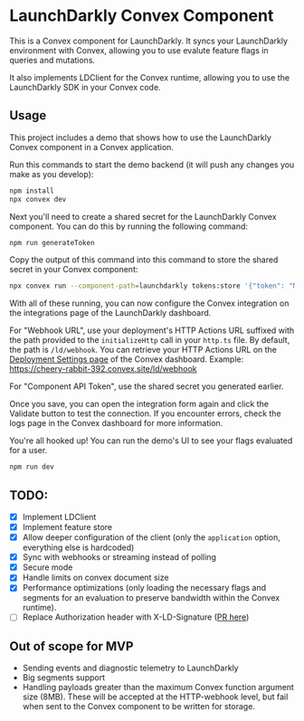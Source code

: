 # LaunchDarkly Convex Component

This is a Convex component for LaunchDarkly. It syncs your LaunchDarkly environment with Convex, allowing you to use evalute feature flags in queries and mutations.

It also implements LDClient for the Convex runtime, allowing you to use the LaunchDarkly SDK in your Convex code.

## Usage

This project includes a demo that shows how to use the LaunchDarkly Convex component in a Convex application.

Run this commands to start the demo backend (it will push any changes you make as you develop):

```bash
npm install
npx convex dev
```

Next you'll need to create a shared secret for the LaunchDarkly Convex component. You can do this by running the following command:

```bash
npm run generateToken
```

Copy the output of this command into this command to store the shared secret in your Convex component:

```bash
npx convex run --component-path=launchdarkly tokens:store '{"token": "NEW_TOKEN_HERE"}'
```

With all of these running, you can now configure the Convex integration on the integrations page of the LaunchDarkly dashboard.

For "Webhook URL", use your deployment's HTTP Actions URL suffixed with the path provided to the `initializeHttp` call in your `http.ts` file. By default, the path is `/ld/webhook`. You can retrieve your HTTP Actions URL on the [Deployment Settings page](https://dashboard.convex.dev/deployment/settings) of the Convex dashboard. Example: https://cheery-rabbit-392.convex.site/ld/webhook

For "Component API Token", use the shared secret you generated earlier.

Once you save, you can open the integration form again and click the Validate button to test the connection. If you encounter errors, check the logs page in the Convex dashboard for more information.

You're all hooked up! You can run the demo's UI to see your flags evaluated for a user.

```bash
npm run dev
```

## TODO:

- [x] Implement LDClient
- [x] Implement feature store
- [x] Allow deeper configuration of the client (only the `application` option, everything else is hardcoded)
- [x] Sync with webhooks or streaming instead of polling
- [x] Secure mode
- [x] Handle limits on convex document size
- [x] Performance optimizations (only loading the necessary flags and segments for an evaluation to preserve bandwidth within the Convex runtime).
- [ ] Replace Authorization header with X-LD-Signature ([PR here](https://github.com/launchdarkly/integration-framework/pull/80))

## Out of scope for MVP

- Sending events and diagnostic telemetry to LaunchDarkly
- Big segments support
- Handling payloads greater than the maximum Convex function argument size (8MB). These will be accepted at the HTTP-webhook level, but fail when sent to the Convex component to be written for storage.
